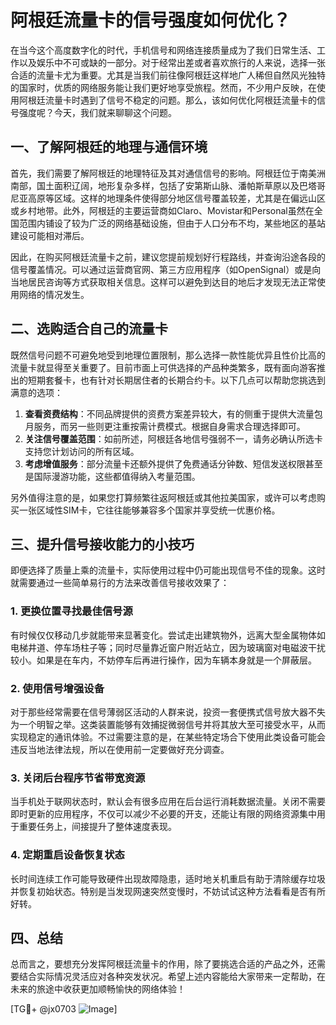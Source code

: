 # 阿根廷流量卡的信号强度如何优化？

在当今这个高度数字化的时代，手机信号和网络连接质量成为了我们日常生活、工作以及娱乐中不可或缺的一部分。对于经常出差或者喜欢旅行的人来说，选择一张合适的流量卡尤为重要。尤其是当我们前往像阿根廷这样地广人稀但自然风光独特的国家时，优质的网络服务能让我们更好地享受旅程。然而，不少用户反映，在使用阿根廷流量卡时遇到了信号不稳定的问题。那么，该如何优化阿根廷流量卡的信号强度呢？今天，我们就来聊聊这个问题。

## 一、了解阿根廷的地理与通信环境

首先，我们需要了解阿根廷的地理特征及其对通信信号的影响。阿根廷位于南美洲南部，国土面积辽阔，地形复杂多样，包括了安第斯山脉、潘帕斯草原以及巴塔哥尼亚高原等区域。这样的地理条件使得部分地区信号覆盖较差，尤其是在偏远山区或乡村地带。此外，阿根廷的主要运营商如Claro、Movistar和Personal虽然在全国范围内铺设了较为广泛的网络基础设施，但由于人口分布不均，某些地区的基站建设可能相对滞后。

因此，在购买阿根廷流量卡之前，建议您提前规划好行程路线，并查询沿途各段的信号覆盖情况。可以通过运营商官网、第三方应用程序（如OpenSignal）或是向当地居民咨询等方式获取相关信息。这样可以避免到达目的地后才发现无法正常使用网络的情况发生。

## 二、选购适合自己的流量卡

既然信号问题不可避免地受到地理位置限制，那么选择一款性能优异且性价比高的流量卡就显得至关重要了。目前市面上可供选择的产品种类繁多，既有面向游客推出的短期套餐卡，也有针对长期居住者的长期合约卡。以下几点可以帮助您挑选到满意的选项：

1. **查看资费结构**：不同品牌提供的资费方案差异较大，有的侧重于提供大流量包月服务，而另一些则更注重按需计费模式。根据自身需求合理选择即可。
2. **关注信号覆盖范围**：如前所述，阿根廷各地信号强弱不一，请务必确认所选卡支持您计划访问的所有区域。
3. **考虑增值服务**：部分流量卡还额外提供了免费通话分钟数、短信发送权限甚至是国际漫游功能，这些都值得纳入考量范围。

另外值得注意的是，如果您打算频繁往返阿根廷或其他拉美国家，或许可以考虑购买一张区域性SIM卡，它往往能够兼容多个国家并享受统一优惠价格。

## 三、提升信号接收能力的小技巧

即便选择了质量上乘的流量卡，实际使用过程中仍可能出现信号不佳的现象。这时就需要通过一些简单易行的方法来改善信号接收效果了：

### 1. 更换位置寻找最佳信号源

有时候仅仅移动几步就能带来显著变化。尝试走出建筑物外，远离大型金属物体如电梯井道、停车场柱子等；同时尽量靠近窗户附近站立，因为玻璃窗对电磁波干扰较小。如果是在车内，不妨停车后再进行操作，因为车辆本身就是一个屏蔽层。

### 2. 使用信号增强设备

对于那些经常需要在信号薄弱区活动的人群来说，投资一套便携式信号放大器不失为一个明智之举。这类装置能够有效捕捉微弱信号并将其放大至可接受水平，从而实现稳定的通讯体验。不过需要注意的是，在某些特定场合下使用此类设备可能会违反当地法律法规，所以在使用前一定要做好充分调查。

### 3. 关闭后台程序节省带宽资源

当手机处于联网状态时，默认会有很多应用在后台运行消耗数据流量。关闭不需要即时更新的应用程序，不仅可以减少不必要的开支，还能让有限的网络资源集中用于重要任务上，间接提升了整体速度表现。

### 4. 定期重启设备恢复状态

长时间连续工作可能导致硬件出现故障隐患，适时地关机重启有助于清除缓存垃圾并恢复初始状态。特别是当发现网速突然变慢时，不妨试试这种方法看看是否有所好转。

## 四、总结

总而言之，要想充分发挥阿根廷流量卡的作用，除了要挑选合适的产品之外，还需要结合实际情况灵活应对各种突发状况。希望上述内容能给大家带来一定帮助，在未来的旅途中收获更加顺畅愉快的网络体验！

[TG💪+ @jx0703 ![Image](https://github.com/user-attachments/assets/dbca1d08-cadb-493c-b0ec-ad6f7a83f270)]